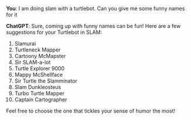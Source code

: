 **You**: I am doing slam with a turtlebot. Can you give me some funny names for it

**ChatGPT**: Sure, coming up with funny names can be fun! Here are a few suggestions for your Turtlebot in SLAM:

1. Slamurai 
2. Turtleneck Mapper 
3. Cartoony McMapster
4. Sir SLAM-a-lot
5. Turtle Explorer 9000
6. Mappy McShellface
7. Sir Turtle the Slamminator
8. Slam Dunkleosteus
9. Turbo Turtle Mapper
10. Captain Cartographer

Feel free to choose the one that tickles your sense of humor the most!
